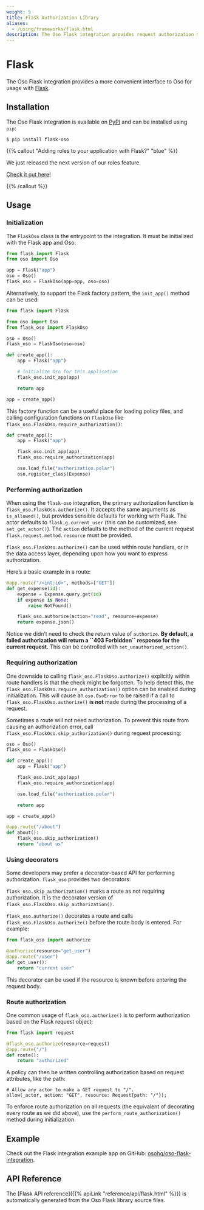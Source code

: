 ```yaml
---
weight: 5
title: Flask Authorization Library
aliases:
  - /using/frameworks/flask.html
description: The Oso Flask integration provides request authorization middleware for usage with Flask.
---
```


# Flask

The Oso Flask integration provides a more convenient interface to Oso for
usage with [Flask](https://flask.palletsprojects.com/).

## Installation

The Oso Flask integration is available on [PyPI](https://pypi.org/project/flask-oso/) and can be installed using
`pip`:

```console
$ pip install flask-oso
```

{{% callout "Adding roles to your application with Flask?" "blue" %}}

We just released the next version of our roles feature.

[Check it out here!](/guides/roles)

{{% /callout %}}

## Usage

### Initialization

The `FlaskOso` class is the entrypoint to the integration.
It must be initialized with the Flask app and Oso:

```python
from flask import Flask
from oso import Oso

app = Flask("app")
oso = Oso()
flask_oso = FlaskOso(app=app, oso=oso)
```

Alternatively, to support the Flask factory pattern, the
`init_app()` method can be used:

```python
from flask import Flask

from oso import Oso
from flask_oso import FlaskOso

oso = Oso()
flask_oso = FlaskOso(oso=oso)

def create_app():
    app = Flask("app")

    # Initialize Oso for this application
    flask_oso.init_app(app)

    return app

app = create_app()
```

This factory function can be a useful place for loading policy files, and
calling configuration functions on `FlaskOso` like
`flask_oso.FlaskOso.require_authorization()`:

```python
def create_app():
    app = Flask("app")

    flask_oso.init_app(app)
    flask_oso.require_authorization(app)

    oso.load_file("authorization.polar")
    oso.register_class(Expense)
```

### Performing authorization

When using the `flask-oso` integration, the primary authorization function is
`flask_oso.FlaskOso.authorize()`. It accepts the same arguments as
`is_allowed()`, but provides sensible defaults for working with
Flask. The actor defaults to `flask.g.current_user` (this can be
customized, see `set_get_actor()`). The `action`
defaults to the method of the current request `flask.request.method`.
`resource` must be provided.

`flask_oso.FlaskOso.authorize()` can be used within route handlers, or in
the data access layer, depending upon how you want to express authorization.

Here’s a basic example in a route:

```python
@app.route("/<int:id>", methods=["GET"])
def get_expense(id):
    expense = Expense.query.get(id)
    if expense is None:
        raise NotFound()

    flask_oso.authorize(action="read", resource=expense)
    return expense.json()
```

Notice we didn’t need to check the return value of `authorize`. **By default,
a failed authorization will return a \`\`403 Forbidden\`\` response for the current
request.** This can be controlled with
`set_unauthorized_action()`.

### Requiring authorization

One downside to calling `flask_oso.FlaskOso.authorize()`
explicitly within route handlers is that the check might be forgotten. To help detect this, the
`flask_oso.FlaskOso.require_authorization()` option can be enabled during
initialization. This will cause an `oso.OsoError` to be raised if
a call to `flask_oso.FlaskOso.authorize()` **is not** made during the
processing of a request.

Sometimes a route will not need authorization. To prevent this route from
causing an authorization error, call
`flask_oso.FlaskOso.skip_authorization()` during request processing:

```python
oso = Oso()
flask_oso = FlaskOso()

def create_app():
    app = Flask("app")

    flask_oso.init_app(app)
    flask_oso.require_authorization(app)

    oso.load_file("authorization.polar")

    return app

app = create_app()

@app.route("/about")
def about():
    flask_oso.skip_authorization()
    return "about us"
```

### Using decorators

Some developers may prefer a decorator-based API for performing authorization.
`flask_oso` provides two decorators:

`flask_oso.skip_authorization()` marks a route as not requiring
authorization. It is the decorator version of
`flask_oso.FlaskOso.skip_authorization()`.

`flask_oso.authorize()` decorates a route and calls
`flask_oso.FlaskOso.authorize()` before the route body is entered. For
example:

```python
from flask_oso import authorize

@authorize(resource="get_user")
@app.route("/user")
def get_user():
    return "current user"
```

This decorator can be used if the resource is known before entering the request
body.

### Route authorization

One common usage of `flask_oso.authorize()` is to perform authorization
based on the Flask request object:

```python
from flask import request

@flask_oso.authorize(resource=request)
@app.route("/")
def route():
    return "authorized"
```

A policy can then be written controlling authorization based on request
attributes, like the path:

```polar
# Allow any actor to make a GET request to "/".
allow(_actor, action: "GET", resource: Request{path: "/"});
```

To enforce route authorization on all requests (the equivalent of decorating
every route as we did above), use the
`perform_route_authorization()` method during
initialization.

## Example

Check out the Flask integration example app on GitHub:
[osohq/oso-flask-integration](https://github.com/osohq/oso-flask-integration).

## API Reference

The [Flask API reference]({{% apiLink "reference/api/flask.html" %}})
is automatically generated from the Oso Flask library source files.

